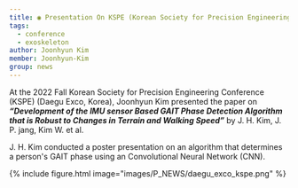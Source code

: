 ```yaml
---
title: ◉ Presentation On KSPE (Korean Society for Precision Engineering) Conference ◉
tags:
  - conference
  - exoskeleton
author: Joonhyun Kim
member: Joonhyun-Kim
group: news
---
```


At the 2022 Fall Korean Society for Precision Engineering Conference (KSPE) (Daegu Exco, Korea), Joonhyun Kim presented the paper on **_“Development of the IMU sensor Based GAIT Phase Detection Algorithm that is Robust to Changes in Terrain and Walking Speed”_** by J. H. Kim, J. P. jang, Kim W. et al.

J. H. Kim conducted a poster presentation on an algorithm that determines a person's GAIT phase using an Convolutional Neural Network (CNN).

{%
  include figure.html
  image="images/P_NEWS/daegu_exco_kspe.png"
%}



